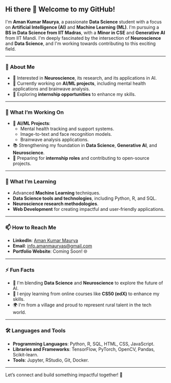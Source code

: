## Hi there 👋 Welcome to my GitHub!

I'm **Aman Kumar Maurya**, a passionate **Data Science** student with a focus on **Artificial Intelligence (AI)** and **Machine Learning (ML)**. I'm pursuing a **BS in Data Science from IIT Madras**, with a **Minor in CSE** and **Generative AI** from IIT Mandi. I'm deeply fascinated by the intersection of **Neuroscience** and **Data Science**, and I'm working towards contributing to this exciting field.

---

### 🌟 **About Me**
- 🧠 Interested in **Neuroscience**, its research, and its applications in AI.
- 🔬 Currently working on **AI/ML projects**, including mental health applications and brainwave analysis.
- 💼 Exploring **internship opportunities** to enhance my skills.

---

### 🚀 **What I’m Working On**
- 🤖 **AI/ML Projects**:
  - Mental health tracking and support systems.
  - Image-to-text and face recognition models.
  - Brainwave analysis applications.
- 📚 Strengthening my foundation in **Data Science**, **Generative AI**, and **Neuroscience**.
- 🏢 Preparing for **internship roles** and contributing to open-source projects.

---

### 🌱 **What I’m Learning**
- Advanced **Machine Learning** techniques.
- **Data Science tools and technologies**, including Python, R, and SQL.
- **Neuroscience research methodologies**.
- **Web Development** for creating impactful and user-friendly applications.

---

### 📫 **How to Reach Me**
- **LinkedIn**: [Aman Kumar Maurya](https://www.linkedin.com/in/amanmauryas/)
- **Email**: info.amanmauryas@gmail.com
- **Portfolio Website**: Coming Soon! 🌐

---
### ⚡ **Fun Facts**
- 🌟 I'm blending **Data Science** and **Neuroscience** to explore the future of AI.
- 📘 I enjoy learning from online courses like **CS50 (edX)** to enhance my skills.
- 🌍 I'm from a village and proud to represent rural talent in the tech world.

---

### 🛠️ **Languages and Tools**
- **Programming Languages**: Python, R, SQL, HTML, CSS, JavaScript.
- **Libraries and Frameworks**: TensorFlow, PyTorch, OpenCV, Pandas, Scikit-learn.
- **Tools**: Jupyter, RStudio, Git, Docker.

---

Let’s connect and build something impactful together! 🚀
